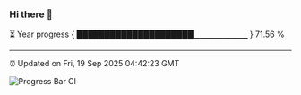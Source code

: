 ### Hi there 👋

⏳ Year progress { █████████████████████▁▁▁▁▁▁▁▁▁ } 71.56 %

---

⏰ Updated on Fri, 19 Sep 2025 04:42:23 GMT

![Progress Bar CI](https://github.com/IshwaranRudhara/GIT-ACTION/workflows/Progress%20Bar%20CI/badge.svg)
